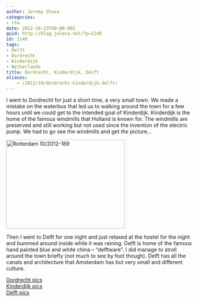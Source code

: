 ```yaml
---
author: Jeremy Olexa
categories:
- rtw
date: 2012-10-23T00:00:00Z
guid: http://blog.jolexa.net/?p=1140
id: 1140
tags:
- Delft
- Dordrecht
- Kinderdijk
- Netherlands
title: Dordrecht, Kinderdijk, Delft
aliases:
    - /2012/10/dordrecht-kinderdijk-delft/
---
```


I went to Dordrecht for just a short time, a very small town. We made a mistake on the waterbus that led us to walking around the town for a few hours until we could get to the intended goal of Kinderdijk. Kinderdijk is the home of the famous windmills that Holland is known for. The windmills are preserved and still working but not used since the invention of the electric pump. We had to go see the windmills and get *the* picture...

[<img src="http://farm9.staticflickr.com/8472/8095077739_08c4998d33_n.jpg" width="320" height="240" alt="Rotterdam 10/2012-189" />][1]

Then I went to Delft for one night and just relaxed at the hostel for the night and bummed around inside while it was raining. Delft is home of the famous hand painted blue and white china &#8211; &#8220;delftware&#8221;. I did manage to stroll around the town briefly (not much to see by foot though). Delft has all the canals and architecture that Amsterdam has but very small and different culture.

[Dordrecht pics][2]  
[Kinderdijk pics][3]  
[Delft pics][4]

 [1]: http://www.flickr.com/photos/jolexa/8095077739/ "Rotterdam 10/2012-189 by jolexa112, on Flickr"
 [2]: http://www.flickr.com/photos/jolexa/sets/72157631786807144/
 [3]: http://www.flickr.com/photos/jolexa/sets/72157631786553339/
 [4]: http://www.flickr.com/photos/jolexa/sets/72157631831729120/